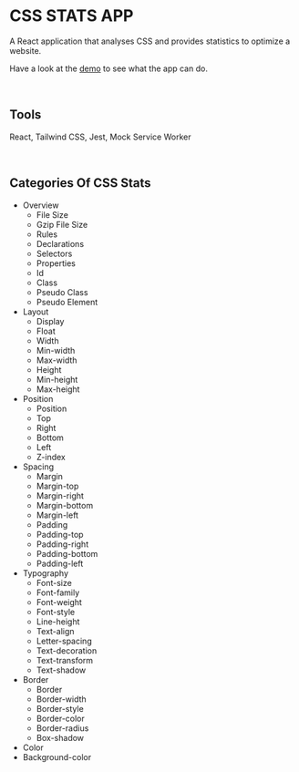 # CSS STATS APP

A React application that analyses CSS and provides statistics to optimize a website.

Have a look at the [demo](https://daily-coder.github.io/stats/) to see what the app can do.

<br />

## Tools

React, Tailwind CSS, Jest, Mock Service Worker 


<br />

## Categories Of CSS Stats

* Overview
  * File Size
  * Gzip File Size
  * Rules
  * Declarations
  * Selectors
  * Properties
  * Id
  * Class
  * Pseudo Class
  * Pseudo Element
* Layout
  * Display
  * Float
  * Width
  * Min-width
  * Max-width
  * Height
  * Min-height
  * Max-height
* Position
  * Position
  * Top
  * Right
  * Bottom
  * Left
  * Z-index
* Spacing
  * Margin
  * Margin-top
  * Margin-right
  * Margin-bottom
  * Margin-left
  * Padding
  * Padding-top
  * Padding-right
  * Padding-bottom
  * Padding-left
* Typography
  * Font-size
  * Font-family
  * Font-weight
  * Font-style
  * Line-height
  * Text-align
  * Letter-spacing
  * Text-decoration
  * Text-transform
  * Text-shadow
* Border
  * Border
  * Border-width
  * Border-style
  * Border-color
  * Border-radius
  * Box-shadow
* Color
* Background-color